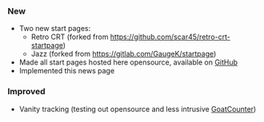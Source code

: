 ### New

- Two new start pages:
    - Retro CRT (forked from https://github.com/scar45/retro-crt-startpage)
    - Jazz (forked from https://gitlab.com/GaugeK/startpage)
- Made all start pages hosted here opensource, available on [GitHub](https://github.com/custom-start-page)
- Implemented this news page

### Improved

- Vanity tracking (testing out opensource and less intrusive [GoatCounter](https://www.goatcounter.com/))
